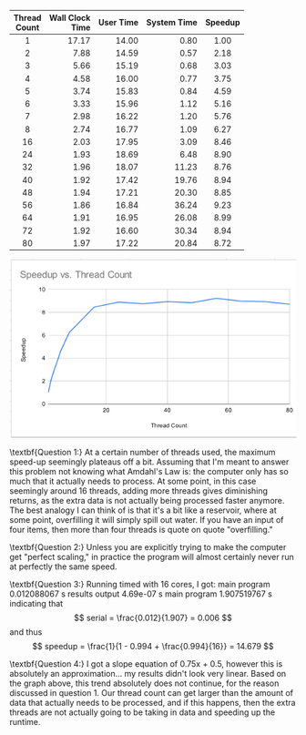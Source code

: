 |Thread<br>Count|Wall Clock<br>Time|User Time|System Time|Speedup|
|:--:|--:|--:|--:|:--:|
|1|17.17|14.00| 0.80|1.00|
|2| 7.88|14.59| 0.57| 2.18|
|3| 5.66|15.19| 0.68| 3.03|
|4| 4.58|16.00| 0.77| 3.75|
|5| 3.74|15.83| 0.84| 4.59|
|6| 3.33|15.96| 1.12| 5.16|
|7| 2.98|16.22| 1.20| 5.76|
|8| 2.74|16.77| 1.09| 6.27|
|16| 2.03|17.95| 3.09| 8.46|
|24| 1.93|18.69| 6.48| 8.90|
|32| 1.96|18.07|11.23| 8.76|
|40| 1.92|17.42|19.76| 8.94|
|48| 1.94|17.21|20.30| 8.85|
|56| 1.86|16.84|36.24| 9.23|
|64| 1.91|16.95|26.08| 8.99|
|72| 1.92|16.60|30.34| 8.94|
|80| 1.97|17.22|20.84| 8.72|

![graph](CS351_project2_graph.png)

\textbf{Question 1:}
At a certain number of threads used, the maximum speed-up seemingly plateaus off a bit. Assuming that I'm meant to answer this problem not knowing what Amdahl's Law is: the computer only has so much that it actually needs to process. At some point, in this case seemingly around 16 threads, adding more threads gives diminishing returns, as the extra data is not actually being processed faster anymore. The best analogy I can think of is that it's a bit like a reservoir, where at some point, overfilling it will simply spill out water. If you have an input of four items, then more than four threads is quote on quote "overfilling."

\textbf{Question 2:}
Unless you are explicitly trying to make the computer get "perfect scaling," in practice the program will almost certainly never run at perfectly the same speed.

\textbf{Question 3:}
Running timed with 16 cores, I got:
main program 0.012088067 s
results output 4.69e-07 s
main program 1.907519767 s
indicating that
$$ serial = \frac{0.012}{1.907} = 0.006 $$
and thus
$$ speedup = \frac{1}{1 - 0.994 + \frac{0.994}{16}} = 14.679 $$

\textbf{Question 4:}
I got a slope equation of 0.75x + 0.5, however this is absolutely an approximation... my results didn't look very linear. Based on the graph above, this trend absolutely does not continue, for the reason discussed in question 1. Our thread count can get larger than the amount of data that actually needs to be processed, and if this happens, then the extra threads are not actually going to be taking in data and speeding up the runtime.
